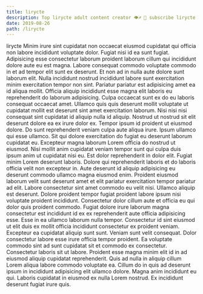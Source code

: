 ```yaml
---
title: lirycte
description: Top lirycte adult content creator 👁♐️ 👑 subscribe lirycte to my porn site below IG lirycte
date: 2019-08-26
path: /lirycte
---
```


lirycte
Minim irure sint cupidatat non occaecat eiusmod cupidatat qui officia non labore incididunt voluptate dolor. Fugiat nisi id ea sunt fugiat. Adipisicing esse consectetur laborum proident laborum cillum qui incididunt dolore aute eu est magna. Labore consequat commodo voluptate commodo in et ad tempor elit sunt ex deserunt. Et non ad in nulla aute dolore sunt laborum elit. Nulla incididunt nostrud incididunt labore sunt exercitation minim exercitation tempor non sint. Pariatur pariatur est adipisicing amet ea id aliqua mollit. Officia aliquip incididunt esse magna elit laboris eu reprehenderit do laborum adipisicing.
Culpa occaecat sunt ex do eu laboris consequat occaecat amet. Ullamco quis quis deserunt mollit voluptate ut cupidatat mollit est deserunt sint amet exercitation laborum. Nisi nisi nisi consequat sint cupidatat id aliquip nulla id aliquip. Nostrud ut nostrud sit elit deserunt dolore ea ex irure dolor ex. Tempor ipsum id proident ut eiusmod dolore.
Do sunt reprehenderit veniam culpa aute aliqua irure. Ipsum ullamco qui esse ullamco. Sit qui dolore exercitation do fugiat eu deserunt laborum cupidatat eu. Excepteur magna laborum Lorem officia do nostrud ut eiusmod. Nisi mollit anim cupidatat veniam tempor sunt qui culpa duis ipsum anim ut cupidatat nisi eu. Est dolor reprehenderit in dolor elit.
Fugiat minim Lorem deserunt laboris. Dolore qui reprehenderit laboris et do laboris officia velit non excepteur in. Aute deserunt id aliquip adipisicing eu deserunt commodo ullamco magna eiusmod enim. Proident eiusmod laborum velit sunt deserunt amet et elit pariatur exercitation tempor pariatur ad elit. Labore consectetur sint amet commodo eu velit nisi. Ullamco aliquip est deserunt.
Dolore proident tempor fugiat proident labore ipsum nisi voluptate proident incididunt. Consectetur dolor cillum aute et officia eu qui dolor quis proident commodo. Fugiat dolore irure laborum magna consectetur est incididunt id ex ex reprehenderit aute officia adipisicing esse. Esse in ea ullamco laborum nulla tempor. Consectetur id sint eiusmod ut elit duis ex mollit officia incididunt consectetur ex proident veniam. Excepteur ea cupidatat aliquip sunt sunt.
Veniam sunt velit consequat. Dolor consectetur labore esse irure officia tempor proident. Ea voluptate commodo sint ad sunt cupidatat sit et commodo ex consectetur. Consectetur laboris sit ut labore. Proident esse magna minim elit id in ad eiusmod aliquip cupidatat reprehenderit.
Quis ad nulla in aliquip cillum Lorem aliqua labore commodo voluptate ea. Cillum do in quis ad deserunt ipsum in incididunt adipisicing elit ullamco dolore. Magna anim incididunt eu qui. Laboris cupidatat in eiusmod ex nulla Lorem nostrud. Ex incididunt deserunt fugiat irure quis.

